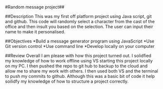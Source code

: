 #Random message project##

##Description This was my first off platform project using Java script, git and github. This code will randomly select a character from the cast of the office and then insult you based on the selection. The user can input their name to make it personalised.

##Objectives *Build a message generator program using JavaScript *Use Git version control *Use command line *Develop locally on your computer

##Review Overall I am please with how this project turned out. I solidfied my knowledge of how to work offline using VS starting this project locally on my PC. I then pushed the repo to git hub to backup to the cloud and allow me to share my work with others. I then used both VS and the terminal to push my commits to github. Although this was a basic bit of code it help soilidfy my knowledge of how to structure a project correctly.
